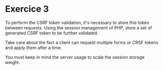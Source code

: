 # Exercice 3

To perform the CSRF token validation, it's necessary to store this token between requests. Using the session management of PHP, store a set of generated CSRF token to be further validated.

Take care about the fact a client can request multiple forms or CRSF tokens and apply them after a time.

You must keep in mind the server usage to scale the session storage weight.
